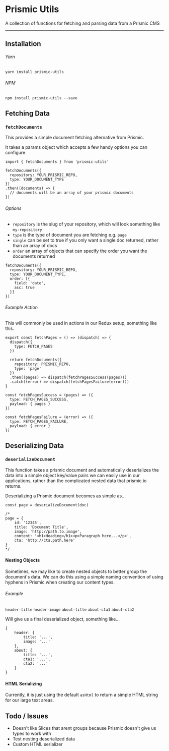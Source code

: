 # Prismic Utils

A collection of functions for fetching and parsing data from a Prismic CMS

---

## Installation

###### Yarn

`yarn install prismic-utils`

###### NPM
`npm install prismic-utils --save`

## Fetching Data

### `fetchDocuments`

This provides a simple document fetching alternative from Prismic.

It takes a params object which accepts a few handy options you can configure.

```
import { fetchDocuments } from 'prismic-utils'

fetchDocuments({
  repository: YOUR_PRISMIC_REPO,
  type: YOUR_DOCUMENT_TYPE
})
.then((documents) => {
  // documents will be an array of your prismic documents
})
```

###### Options

- `repository` is the slug of your repository, which will look something like `my-repository`
- `type` is the type of document you are fetching e.g. `page`
- `single` can be set to true if you only want a single doc returned, rather than an array of docs
- `order` an array of objects that can specify the order you want the documents returned

```
fetchDocuments({
  repository: YOUR_PRISMIC_REPO,
  type: YOUR_DOCUMENT_TYPE,
  order: [{
    field: 'date',
    asc: true
  }]
})
```

###### Example Action

This will commonly be used in actions in our Redux setup, something like this.

```
export const fetchPages = () => (dispatch) => {
  dispatch({
    type: FETCH_PAGES
  })

  return fetchDocuments({
    repository: PRISMIC_REPO,
    type: 'page'
  })
  .then((pages) => dispatch(fetchPagesSuccess(pages)))
  .catch((error) => dispatch(fetchPagesFailure(error)))
}

const fetchPagesSuccess = (pages) => ({
  type: FETCH_PAGES_SUCCESS,
  payload: { pages }
})

const fetchPagesFailure = (error) => ({
  type: FETCH_PAGES_FAILURE,
  payload: { error }
})
```

## Deserializing Data

### `deserializeDocument`

This function takes a prismic document and automatically deserializes the data into a simple object key/value pairs we can easily use in our applications, rather than the complicated nested data that prismic.io returns.

Deserializing a Prismic document becomes as simple as...

```
const page = deserializeDocument(doc)

/*
page = {
	id: '12345',
	title: 'Document Title',
	image: 'http://path.to.image',
	content: '<h1>Heading</h1><p>Paragraph here...</p>',
	cta: 'http://cta.path.here'
}
*/
```

#### Nesting Objects

Sometimes, we may like to create nested objects to better group the document's data. We can do this using a simple naming convention of using hyphens in Prismic when creating our content types.

###### Example

`header-title`
`header-image`
`about-title`
`about-cta1`
`about-cta2`

Will give us a final deserialized object, something like...

```
{
	header: {
		title: '...',
		image: '...'
	},
	about: {
		title: '...',
		cta1: '...',
		cta2: '...'
	}
}
```

#### HTML Serializing

Currently, it is just using the default `asHtml` to return a simple HTML string for our large text areas.


## Todo / Issues

- Doesn't like Slices that arent groups because Prismic doesn't give us types to work with
- Test nesting deserialized data
- Custom HTML serializer
